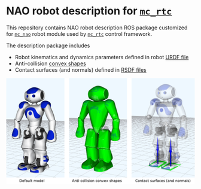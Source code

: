 # NAO robot description for [`mc_rtc`](https://jrl-umi3218.github.io/mc_rtc/)

This repository contains NAO robot description ROS package customized for [`mc_nao`](https://github.com/jrl-umi3218/mc_nao) robot module used by [`mc_rtc`](https://jrl-umi3218.github.io/mc_rtc/) control framework.

The description package includes
* Robot kinematics and dynamics parameters defined in robot [URDF file](urdf/nao.urdf)
* Anti-collision [convex shapes](convex)
* Contact surfaces (and normals) defined in [RSDF files](rsdf)

![nao_description](doc/nao_description.png "nao_description")
